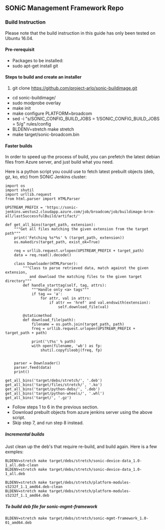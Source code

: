 ## SONiC Management Framework Repo

### Build Instruction
Please note that the build instruction in this guide has only been tested on Ubuntu 16.04.
#### Pre-rerequisit

* Packages to be installed:
 * sudo apt-get install git

#### Steps to build and create an installer
1. git clone https://github.com/project-arlo/sonic-buildimage.git
* cd sonic-buildimage/
* sudo modprobe overlay
* make init
* make configure PLATFORM=broadcom
* sed -i "s/SONIC_CONFIG_BUILD_JOBS = 1/SONIC_CONFIG_BUILD_JOBS = 5/g" rules/config
* BLDENV=stretch make stretch
* make target/sonic-broadcom.bin
 
#### Faster builds
In order to speed up the process of build, you can prefetch the latest debian files from Azure server, and just build what you need.

Here is a python script you could use to fetch latest prebuilt objects (deb, gz, ko, etc) from SONiC Jenkins cluster:

    import os
    import shutil
    import urllib.request
    from html.parser import HTMLParser

    UPSTREAM_PREFIX = 'https://sonic-jenkins.westus2.cloudapp.azure.com/job/broadcom/job/buildimage-brcm-all/lastSuccessfulBuild/artifact/'

    def get_all_bins(target_path, extension):
        """Get all files matching the given extension from the target path"""
        print('Fetching %s*%s' % (target_path, extension))
        os.makedirs(target_path, exist_ok=True)

        req = urllib.request.urlopen(UPSTREAM_PREFIX + target_path)
        data = req.read().decode()

        class Downloader(HTMLParser):
            """Class to parse retrieved data, match against the given extension,
               and download the matching files to the given target directory"""
            def handle_starttag(self, tag, attrs):
                """Handle only <a> tags"""
                if tag == 'a':
                    for attr, val in attrs:
                        if attr == 'href' and val.endswith(extension):
                            self.download_file(val)

            @staticmethod
            def download_file(path):
                filename = os.path.join(target_path, path)
                freq = urllib.request.urlopen(UPSTREAM_PREFIX + target_path + path)

                print('\t%s' % path)
                with open(filename, 'wb') as fp:
                    shutil.copyfileobj(freq, fp)


        parser = Downloader()
        parser.feed(data)
        print()

    get_all_bins('target/debs/stretch/', '.deb')
    get_all_bins('target/files/stretch/', '.ko')
    get_all_bins('target/python-debs/', '.deb')
    get_all_bins('target/python-wheels/', '.whl')
    get_all_bins('target/', '.gz')


* Follow steps 1 to 6 in the previous section.
* Download prebuilt objects from azure jenkins server using the above script.
* Skip step 7, and run step 8 instead.


##### Incremental builds 
Just clean up the deb's that require re-build, and build again. Here is a few exmples:

	BLDENV=stretch make target/debs/stretch/sonic-device-data_1.0-1_all.deb-clean 
	BLDENV=stretch make target/debs/stretch/sonic-device-data_1.0-1_all.deb
	
	BLDENV=stretch make target/debs/stretch/platform-modules-s5232f_1.1_amd64.deb-clean 
	BLDENV=stretch make target/debs/stretch/platform-modules-s5232f_1.1_amd64.deb

##### To build deb file for sonic-mgmt-framework

	BLDENV=stretch make target/debs/stretch/sonic-mgmt-framework_1.0-01_amd64.deb 
